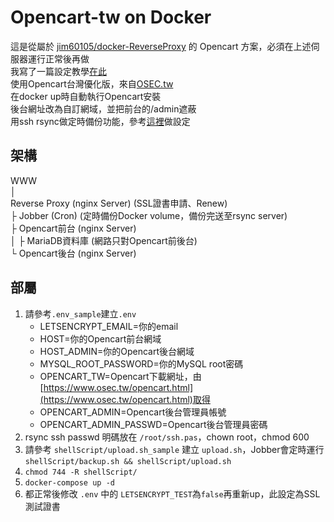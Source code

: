 ﻿# Opencart-tw on Docker
這是從屬於 [jim60105/docker-ReverseProxy](https://github.com/jim60105/docker-ReverseProxy) 的 Opencart 方案，必須在上述伺服器運行正常後再做\
我寫了一篇設定教學[在此](https://blog.maki0419.com/2020/08/docker-opencart.html)\
使用Opencart台灣優化版，來自[OSEC.tw](https://www.osec.tw/opencart.html)\
在docker up時自動執行Opencart安裝\
後台網址改為自訂網域，並把前台的/admin遮蔽\
用ssh rsync做定時備份功能，參考[這裡](https://blog.maki0419.com/2020/08/docker-opencart.html#rsync-server%E8%A8%AD%E5%AE%9A%E5%92%8C%E5%82%99%E4%BB%BD%E9%82%84%E5%8E%9F)做設定

## 架構
WWW\
│\
Reverse Proxy (nginx Server) (SSL證書申請、Renew)\
├ Jobber (Cron) (定時備份Docker volume，備份完送至rsync server) \
├ Opencart前台 (nginx Server)\
│  ├ MariaDB資料庫 (網路只對Opencart前後台)\
└ Opencart後台 (nginx Server)

## 部屬
1. 請參考`.env_sample`建立`.env`
	* LETSENCRYPT_EMAIL=你的email
	* HOST=你的Opencart前台網域
	* HOST_ADMIN=你的Opencart後台網域
	* MYSQL_ROOT_PASSWORD=你的MySQL root密碼
	* OPENCART_TW=Opencart下載網址，由[https://www.osec.tw/opencart.html](https://www.osec.tw/opencart.html)取得
	* OPENCART_ADMIN=Opencart後台管理員帳號
	* OPENCART_ADMIN_PASSWD=Opencart後台管理員密碼
1. rsync ssh passwd 明碼放在 `/root/ssh.pas`，chown root，chmod 600
1. 請參考 `shellScript/upload.sh_sample` 建立 `upload.sh`，Jobber會定時運行`shellScript/backup.sh && shellScript/upload.sh ` 
1. `chmod 744 -R shellScript/`
1. `docker-compose up -d`
1. 都正常後修改 `.env` 中的 `LETSENCRYPT_TEST`為`false`再重新up，此設定為SSL測試證書